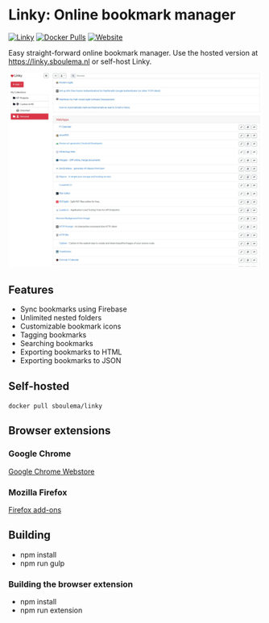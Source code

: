 # Linky: Online bookmark manager

[![Linky](https://github.com/sboulema/Linky/actions/workflows/workflow.yml/badge.svg)](https://github.com/sboulema/Linky/actions/workflows/workflow.yml)
[![Docker Pulls](https://img.shields.io/docker/pulls/sboulema/linky)](https://hub.docker.com/r/sboulema/linky/)
[![Website](https://img.shields.io/website?url=https%3A%2F%2Flinky.sboulema.nl)](https://linky.sboulema.nl)


Easy straight-forward online bookmark manager. Use the hosted version at https://linky.sboulema.nl or self-host Linky.

[![Screenshot](art/Screenshot.jpeg)](art/Screenshot.jpeg)

## Features
- Sync bookmarks using Firebase
- Unlimited nested folders
- Customizable bookmark icons
- Tagging bookmarks
- Searching bookmarks
- Exporting bookmarks to HTML
- Exporting bookmarks to JSON

## Self-hosted
`docker pull sboulema/linky`

## Browser extensions

### Google Chrome
[Google Chrome Webstore](https://chrome.google.com/webstore/detail/linky-extension/pghdabpagojegpfplckdbnlalpgidikc)

### Mozilla Firefox
[Firefox add-ons](https://addons.mozilla.org/addon/linky-extension/)

## Building
- npm install
- npm run gulp

### Building the browser extension
- npm install
- npm run extension